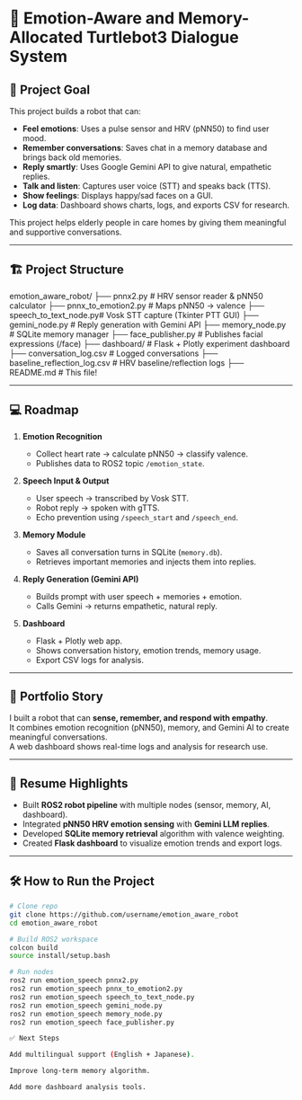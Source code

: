 # 🤖 Emotion-Aware and Memory-Allocated Turtlebot3 Dialogue System

## 🚀 Project Goal
This project builds a robot that can:
- **Feel emotions**: Uses a pulse sensor and HRV (pNN50) to find user mood.  
- **Remember conversations**: Saves chat in a memory database and brings back old memories.  
- **Reply smartly**: Uses Google Gemini API to give natural, empathetic replies.  
- **Talk and listen**: Captures user voice (STT) and speaks back (TTS).  
- **Show feelings**: Displays happy/sad faces on a GUI.  
- **Log data**: Dashboard shows charts, logs, and exports CSV for research.  

This project helps elderly people in care homes by giving them meaningful and supportive conversations.  

---

## 🏗️ Project Structure
emotion_aware_robot/
├── pnnx2.py              # HRV sensor reader & pNN50 calculator
├── pnnx_to_emotion2.py   # Maps pNN50 → valence
├── speech_to_text_node.py# Vosk STT capture (Tkinter PTT GUI)
├── gemini_node.py        # Reply generation with Gemini API
├── memory_node.py        # SQLite memory manager
├── face_publisher.py     # Publishes facial expressions (/face)
├── dashboard/            # Flask + Plotly experiment dashboard
├── conversation_log.csv  # Logged conversations
├── baseline_reflection_log.csv # HRV baseline/reflection logs
├── README.md             # This file!

---

## 💻 Roadmap
1. **Emotion Recognition**  
   - Collect heart rate → calculate pNN50 → classify valence.  
   - Publishes data to ROS2 topic `/emotion_state`.  

2. **Speech Input & Output**  
   - User speech → transcribed by Vosk STT.  
   - Robot reply → spoken with gTTS.  
   - Echo prevention using `/speech_start` and `/speech_end`.  

3. **Memory Module**  
   - Saves all conversation turns in SQLite (`memory.db`).  
   - Retrieves important memories and injects them into replies.  

4. **Reply Generation (Gemini API)**  
   - Builds prompt with user speech + memories + emotion.  
   - Calls Gemini → returns empathetic, natural reply.  

5. **Dashboard**  
   - Flask + Plotly web app.  
   - Shows conversation history, emotion trends, memory usage.  
   - Export CSV logs for analysis.  

---

## 📝 Portfolio Story
I built a robot that can **sense, remember, and respond with empathy**.  
It combines emotion recognition (pNN50), memory, and Gemini AI to create meaningful conversations.  
A web dashboard shows real-time logs and analysis for research use.  

---

## 📄 Resume Highlights
- Built **ROS2 robot pipeline** with multiple nodes (sensor, memory, AI, dashboard).  
- Integrated **pNN50 HRV emotion sensing** with **Gemini LLM replies**.  
- Developed **SQLite memory retrieval** algorithm with valence weighting.  
- Created **Flask dashboard** to visualize emotion trends and export logs.  

---

## 🛠️ How to Run the Project
```bash
# Clone repo
git clone https://github.com/username/emotion_aware_robot
cd emotion_aware_robot

# Build ROS2 workspace
colcon build
source install/setup.bash

# Run nodes
ros2 run emotion_speech pnnx2.py
ros2 run emotion_speech pnnx_to_emotion2.py
ros2 run emotion_speech speech_to_text_node.py
ros2 run emotion_speech gemini_node.py
ros2 run emotion_speech memory_node.py
ros2 run emotion_speech face_publisher.py

✅ Next Steps

Add multilingual support (English + Japanese).

Improve long-term memory algorithm.

Add more dashboard analysis tools.
